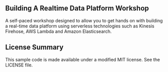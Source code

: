 ## Building A Realtime Data Platform Workshop

A self-paced workshop designed to allow you to get hands on with building a real-time data platform using serverless technologies such as Kinesis Firehose, AWS Lambda and Amazon Elasticsearch.

## License Summary

This sample code is made available under a modified MIT license. See the LICENSE file.
